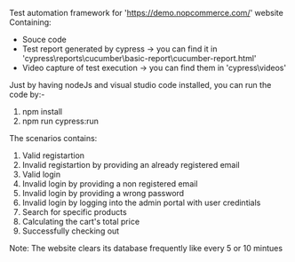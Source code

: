 Test automation framework for 'https://demo.nopcommerce.com/' website
Containing:
  - Souce code
  - Test report generated by cypress -> you can find it in 'cypress\reports\cucumber\basic-report\cucumber-report.html'
  - Video capture of test execution -> you can find them in 'cypress\videos'

Just by having nodeJs and visual studio code installed, you can run the code by:-
  1) npm install
  2) npm run cypress:run

The scenarios contains:
  1) Valid registartion
  2) Invalid registartion by providing an already registered email
  3) Valid login
  4) Invalid login by providing a non registered email
  5) Invalid login by providing a wrong password
  6) Invalid login by logging into the admin portal with user credintials
  7) Search for specific products
  8) Calculating the cart's total price
  9) Successfully checking out

Note:
  The website clears its database frequently like every 5 or 10 mintues
